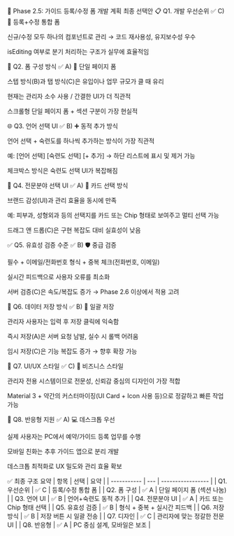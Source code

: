 🚀 Phase 2.5: 가이드 등록/수정 폼 개발 계획 최종 선택안
📋 Q1. 개발 우선순위
✅ C) 🔄 등록+수정 통합 폼

신규/수정 모두 하나의 컴포넌트로 관리 → 코드 재사용성, 유지보수성 우수

isEditing 여부로 분기 처리하는 구조가 실무에 효율적임

📝 Q2. 폼 구성 방식
✅ A) 📄 단일 페이지 폼

스텝 방식(B)과 탭 방식(C)은 유입이나 업무 규모가 클 때 유리

현재는 관리자 소수 사용 / 간결한 UI가 더 직관적

스크롤형 단일 페이지 폼 + 섹션 구분이 가장 현실적

🌐 Q3. 언어 선택 UI
✅ B) ➕ 동적 추가 방식

언어 선택 + 숙련도를 하나씩 추가하는 방식이 가장 직관적

예:
[언어 선택] [숙련도 선택] [+ 추가] → 하단 리스트에 표시 및 제거 가능

체크박스 방식은 숙련도 선택 UI가 복잡해짐

🏥 Q4. 전문분야 선택 UI
✅ A) 🎯 카드 선택 방식

브랜드 감성(UI)과 관리 효율을 동시에 만족

예: 피부과, 성형외과 등의 선택지를 카드 또는 Chip 형태로 보여주고 멀티 선택 가능

드래그 앤 드롭(C)은 구현 복잡도 대비 실효성이 낮음

✅ Q5. 유효성 검증 수준
✅ B) 🛡️ 중급 검증

필수 + 이메일/전화번호 형식 + 중복 체크(전화번호, 이메일)

실시간 피드백으로 사용자 오류를 최소화

서버 검증(C)은 속도/복잡도 증가 → Phase 2.6 이상에서 적용 고려

💾 Q6. 데이터 저장 방식
✅ B) 🎯 일괄 저장

관리자 사용자는 입력 후 저장 클릭에 익숙함

즉시 저장(A)은 서버 요청 남발, 실수 시 롤백 어려움

임시 저장(C)은 기능 복잡도 증가 → 향후 확장 가능

🎨 Q7. UI/UX 스타일
✅ C) 🏢 비즈니스 스타일

관리자 전용 시스템이므로 전문성, 신뢰감 중심의 디자인이 가장 적합

Material 3 + 약간의 커스터마이징(UI Card + Icon 사용 등)으로 정갈하고 빠른 작업 가능

📱 Q8. 반응형 지원
✅ A) 💻 데스크톱 우선

실제 사용자는 PC에서 예약/가이드 등록 업무를 수행

모바일 친화는 추후 가이드 앱으로 분리 개발

데스크톱 최적화로 UX 밀도와 관리 효율 확보

✅ 최종 구조 요약
| 항목          | 선택  | 요약                |
| ----------- | --- | ----------------- |
| Q1. 우선순위    | ✅ C | 등록/수정 통합 폼        |
| Q2. 폼 구성    | ✅ A | 단일 페이지 폼 (섹션 나눔)  |
| Q3. 언어 UI   | ✅ B | 언어+숙련도 동적 추가      |
| Q4. 전문분야 UI | ✅ A | 카드 또는 Chip 형태 선택  |
| Q5. 유효성 검증  | ✅ B | 형식 + 중복 + 실시간 피드백 |
| Q6. 저장 방식   | ✅ B | 저장 버튼 시 일괄 전송     |
| Q7. 디자인     | ✅ C | 관리자에 맞는 정갈한 전문 UI |
| Q8. 반응형     | ✅ A | PC 중심 설계, 모바일은 보조 |
